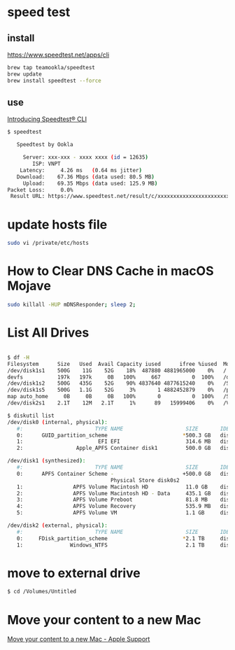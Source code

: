 # speed test

## install 
https://www.speedtest.net/apps/cli

```sh
brew tap teamookla/speedtest
brew update
brew install speedtest --force
```

## use

[Introducing Speedtest® CLI](https://www.speedtest.net/insights/blog/introducing-speedtest-cli/)

```sh
$ speedtest

   Speedtest by Ookla

     Server: xxx-xxx - xxxx xxxx (id = 12635)
        ISP: VNPT
    Latency:     4.26 ms   (0.64 ms jitter)
   Download:    67.36 Mbps (data used: 80.5 MB)
     Upload:    69.35 Mbps (data used: 125.9 MB)
Packet Loss:     0.0%
 Result URL: https://www.speedtest.net/result/c/xxxxxxxxxxxxxxxxxxxxxxxx
```


# update hosts file

```sh
sudo vi /private/etc/hosts
```


# How to Clear DNS Cache in macOS Mojave

```sh
sudo killall -HUP mDNSResponder; sleep 2;
```

# List All Drives

```sh

$ df -H
Filesystem      Size   Used  Avail Capacity iused      ifree %iused  Mounted on
/dev/disk1s1    500G    11G    52G    18%  487880 4881965000    0%   /
devfs           197k   197k     0B   100%     667          0  100%   /dev
/dev/disk1s2    500G   435G    52G    90% 4837640 4877615240    0%   /System/Volumes/Data
/dev/disk1s5    500G   1.1G    52G     3%       1 4882452879    0%   /private/var/vm
map auto_home     0B     0B     0B   100%       0          0  100%   /System/Volumes/Data/home
/dev/disk2s1    2.1T    12M   2.1T     1%      89   15999406    0%   /Volumes/Untitled

$ diskutil list
/dev/disk0 (internal, physical):
   #:                       TYPE NAME                    SIZE       IDENTIFIER
   0:      GUID_partition_scheme                        *500.3 GB   disk0
   1:                        EFI EFI                     314.6 MB   disk0s1
   2:                 Apple_APFS Container disk1         500.0 GB   disk0s2

/dev/disk1 (synthesized):
   #:                       TYPE NAME                    SIZE       IDENTIFIER
   0:      APFS Container Scheme -                      +500.0 GB   disk1
                                 Physical Store disk0s2
   1:                APFS Volume Macintosh HD            11.0 GB    disk1s1
   2:                APFS Volume Macintosh HD - Data     435.1 GB   disk1s2
   3:                APFS Volume Preboot                 81.8 MB    disk1s3
   4:                APFS Volume Recovery                535.9 MB   disk1s4
   5:                APFS Volume VM                      1.1 GB     disk1s5

/dev/disk2 (external, physical):
   #:                       TYPE NAME                    SIZE       IDENTIFIER
   0:     FDisk_partition_scheme                        *2.1 TB     disk2
   1:               Windows_NTFS                         2.1 TB     disk2s1
```

# move to external drive

```sh
$ cd /Volumes/Untitled
```



# Move your content to a new Mac

[Move your content to a new Mac - Apple Support](https://support.apple.com/en-us/HT204350)



